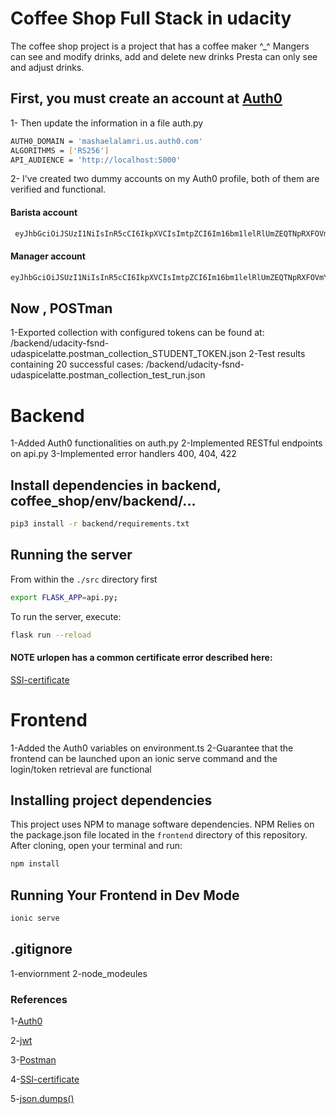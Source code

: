 # Coffee Shop Full Stack in udacity

The coffee shop project is a project that has a coffee maker ^_^
Mangers can see and modify drinks, add and delete new drinks
Presta can only see and adjust drinks.

## First, you must create an account at [Auth0](https://manage.auth0.com/)
1- Then update the information in a file auth.py

``` bash
AUTH0_DOMAIN = 'mashaelalamri.us.auth0.com'
ALGORITHMS = ['RS256']
API_AUDIENCE = 'http://localhost:5000'
```
2- I've created two dummy accounts on my Auth0 profile, both of them are verified and functional.

#### Barista account
``` bash
 eyJhbGciOiJSUzI1NiIsInR5cCI6IkpXVCIsImtpZCI6Im16bm1lelRlUmZEQTNpRXFOVmYxZCJ9.eyJpc3MiOiJodHRwczovL21hc2hhZWxhbGFtcmkudXMuYXV0aDAuY29tLyIsInN1YiI6Imdvb2dsZS1vYXV0aDJ8MTEyNTUwOTcyODU5OTg0ODY0NjU4IiwiYXVkIjpbImh0dHA6Ly9sb2NhbGhvc3Q6NTAwMCIsImh0dHBzOi8vbWFzaGFlbGFsYW1yaS51cy5hdXRoMC5jb20vdXNlcmluZm8iXSwiaWF0IjoxNTkzNzEyMDkzLCJleHAiOjE1OTM3MTkyOTMsImF6cCI6Ik9wZ1JHaTl1cFZCQzV5TFZRZ1p2a2hFWGlVM0RzdEQ5Iiwic2NvcGUiOiJvcGVuaWQgcHJvZmlsZSBlbWFpbCIsInBlcm1pc3Npb25zIjpbImdldDpkcmlua3MtZGV0YWlsIl19.nh5E3WGXjqKCF8OtxmE0J9B9p4S8pUrY3wx565wQndU4j1uR1ao2N18p5XqTQCEScEoVY0UID-IaS7EvNowljXg_52mk-MNuix6Yy_5gRiZNwGCSXV0KaHojwtsCtpNpi_iBxgL1xCdLe3N0KDoO_3ffBa6v1usH5VCE5oD2g040rWHkN_ZJ3Hkc97XpMEc5vLMebXvh6aUTk7XHVFJlHJg5TgVKC5FgttGeu8SbzrlWm3fzaKo8fgzHzNVwUSCD612KJi44YprfoIm_d1pRVBUW-tjFd9GATbnsKFcYZ_i6GMzRo5CIcBt3Ul_pST40i2S4BBJzP6SmQ8WPAOtoDQ
```

#### Manager account
``` bash
eyJhbGciOiJSUzI1NiIsInR5cCI6IkpXVCIsImtpZCI6Im16bm1lelRlUmZEQTNpRXFOVmYxZCJ9.eyJpc3MiOiJodHRwczovL21hc2hhZWxhbGFtcmkudXMuYXV0aDAuY29tLyIsInN1YiI6Imdvb2dsZS1vYXV0aDJ8MTA3NTk4MTU1NzMyNTMzMzIzOTkwIiwiYXVkIjpbImh0dHA6Ly9sb2NhbGhvc3Q6NTAwMCIsImh0dHBzOi8vbWFzaGFlbGFsYW1yaS51cy5hdXRoMC5jb20vdXNlcmluZm8iXSwiaWF0IjoxNTkzNzEyNTY0LCJleHAiOjE1OTM3MTk3NjQsImF6cCI6Ik9wZ1JHaTl1cFZCQzV5TFZRZ1p2a2hFWGlVM0RzdEQ5Iiwic2NvcGUiOiJvcGVuaWQgcHJvZmlsZSBlbWFpbCIsInBlcm1pc3Npb25zIjpbImRlbGV0ZTpkcmlua3MiLCJnZXQ6ZHJpbmtzLWRldGFpbCIsInBhdGNoOmRyaW5rcyIsInBvc3Q6ZHJpbmtzIl19.aa9KTmqBb8FZb-BV9y8bRQzkJrKET8VSRt_ncOipYtacg69JHiSDEKlv3gVi8-L1N5BxWGyKwA_vWzJY2cjBgaodJ82gNHJB9S_FbNwyGikTD6sTwVqzo2zoNk6TbnBAFcjgNsvw_T2A1hmhRksQrLsa9gl5p_vjv9_8XK0BTEogIXN9rx1T8NIUUcj3ILrMuDORWDRa4FM82kDMiW_N2uPe0-DXK4TNuWI2tABHi7yFGmtFyKvNpLdZQ1eSK0IjQieeuNx0yBiFzVvAFuGgWlLazpYIxg2zIvybgDwLhbhtBy6zkjUVU5EEoTxiB2jVyHcHjtLTccVbCrqey7ZJfg
```

## Now , POSTman
1-Exported collection with configured tokens can be found at: /backend/udacity-fsnd-udaspicelatte.postman_collection_STUDENT_TOKEN.json
2-Test results containing 20 successful cases: /backend/udacity-fsnd-udaspicelatte.postman_collection_test_run.json


# Backend
1-Added Auth0 functionalities on auth.py
2-Implemented RESTful endpoints on api.py
3-Implemented error handlers 400, 404, 422

## Install dependencies in backend, coffee_shop/env/backend/...

```bash
pip3 install -r backend/requirements.txt
```

## Running the server
From within the `./src` directory first

```bash
export FLASK_APP=api.py;
```

To run the server, execute:

```bash
flask run --reload
```

#### NOTE urlopen has a common certificate error described here:
[SSl-certificate](https://stackoverflow.com/questions/50236117/scraping-ssl-certificate-verify-failed-error-for-http-en-wikipedia-org)

# Frontend
1-Added the Auth0 variables on environment.ts
2-Guarantee that the frontend can be launched upon an ionic serve command and the login/token retrieval are functional

## Installing project dependencies
This project uses NPM to manage software dependencies. NPM Relies on the package.json file located in the `frontend` directory of this repository. After cloning, open your terminal and run:

```bash
npm install
```

## Running Your Frontend in Dev Mode
```bash
ionic serve
```
## .gitignore
1-enviornment
2-node_modeules

### References
1-[Auth0](https://manage.auth0.com/)

2-[jwt](https://jwt.io/)

3-[Postman](https://www.postman.com/)

4-[SSl-certificate](https://stackoverflow.com/questions/50236117/scraping-ssl-certificate-verify-failed-error-for-http-en-wikipedia-org)

5-[json.dumps()](https://www.educative.io/edpresso/what-is-the-difference-between-jsonloads-and-jsondumps?aid=5082902844932096&utm_source=google&utm_medium=cpc&utm_campaign=edpresso-dynamic&gclid=CjwKCAjwi_b3BRAGEiwAemPNU8tPcUHkCM2Tn6-hFSWlftodRjp-brXVNuCZ3GUpYyCC-P5ONutnohoCPsEQAvD_BwE)
